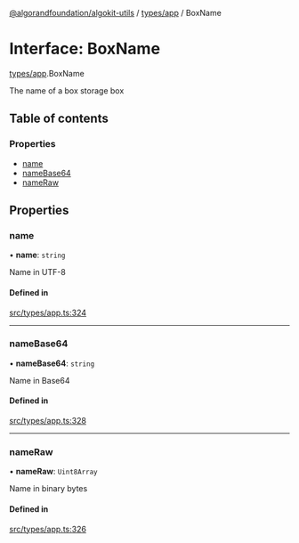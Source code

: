 [@algorandfoundation/algokit-utils](../README.md) / [types/app](../modules/types_app.md) / BoxName

# Interface: BoxName

[types/app](../modules/types_app.md).BoxName

The name of a box storage box

## Table of contents

### Properties

- [name](types_app.BoxName.md#name)
- [nameBase64](types_app.BoxName.md#namebase64)
- [nameRaw](types_app.BoxName.md#nameraw)

## Properties

### name

• **name**: `string`

Name in UTF-8

#### Defined in

[src/types/app.ts:324](https://github.com/algorandfoundation/algokit-utils-ts/blob/main/src/types/app.ts#L324)

___

### nameBase64

• **nameBase64**: `string`

Name in Base64

#### Defined in

[src/types/app.ts:328](https://github.com/algorandfoundation/algokit-utils-ts/blob/main/src/types/app.ts#L328)

___

### nameRaw

• **nameRaw**: `Uint8Array`

Name in binary bytes

#### Defined in

[src/types/app.ts:326](https://github.com/algorandfoundation/algokit-utils-ts/blob/main/src/types/app.ts#L326)
